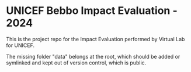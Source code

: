 # UNICEF Bebbo Impact Evaluation - 2024

This is the project repo for the Impact Evaluation performed by Virtual Lab for UNICEF.

The missing folder "data" belongs at the root, which should be added or symlinked and kept out of version control, which is public.
